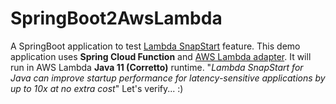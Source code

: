 
# SpringBoot2AwsLambda
A SpringBoot application to test [Lambda SnapStart](https://docs.aws.amazon.com/lambda/latest/dg/snapstart.html) feature.
This demo application uses **Spring Cloud Function** and [AWS Lambda adapter](https://docs.spring.io/spring-cloud-function/docs/current/reference/html/aws.html#_aws_lambda).
It will run in AWS Lambda **Java 11 (Corretto)**  runtime.
"*Lambda SnapStart for Java can improve startup performance for latency-sensitive applications by up to 10x at no extra cost*"
Let's verify... :)
